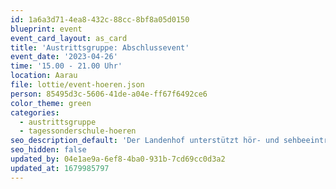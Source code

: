 ```yaml
---
id: 1a6a3d71-4ea8-432c-88cc-8bf8a05d0150
blueprint: event
event_card_layout: as_card
title: 'Austrittsgruppe: Abschlussevent'
event_date: '2023-04-26'
time: '15.00 - 21.00 Uhr'
location: Aarau
file: lottie/event-hoeren.json
person: 85495d3c-5606-41de-a04e-ff67f6492ce6
color_theme: green
categories:
  - austrittsgruppe
  - tagessonderschule-hoeren
seo_description_default: 'Der Landenhof unterstützt hör- und sehbeeinträchtigte Kinder & Jugendliche in ihrem selbstbestimmten Leben durch Förderung ihrer Fähigkeiten & Entwicklung'
seo_hidden: false
updated_by: 04e1ae9a-6ef8-4ba0-931b-7cd69cc0d3a2
updated_at: 1679985797
---
```

